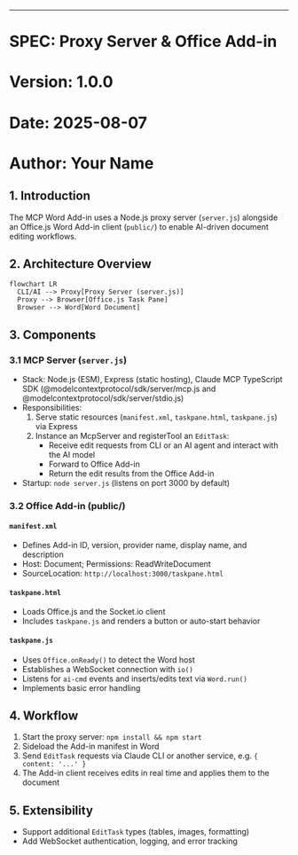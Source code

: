 ---
# SPEC: Proxy Server & Office Add-in

# Version: 1.0.0  
# Date: 2025-08-07  
# Author: Your Name

## 1. Introduction
The MCP Word Add-in uses a Node.js proxy server (`server.js`) alongside an Office.js Word Add-in client (`public/`) to enable AI-driven document editing workflows.

## 2. Architecture Overview
```mermaid
flowchart LR
  CLI/AI --> Proxy[Proxy Server (server.js)]
  Proxy --> Browser[Office.js Task Pane]
  Browser --> Word[Word Document]
```


## 3. Components

### 3.1 MCP Server (`server.js`)
- Stack: Node.js (ESM), Express (static hosting), Claude MCP TypeScript SDK (@modelcontextprotocol/sdk/server/mcp.js and @modelcontextprotocol/sdk/server/stdio.js)
- Responsibilities:
  1. Serve static resources (`manifest.xml`, `taskpane.html`, `taskpane.js`) via Express
  2. Instance an McpServer and registerTool an `EditTask`:
     - Receive edit requests from CLI or an AI agent and interact with the AI model
     - Forward to Office Add-in
     - Return the edit results from the Office Add-in
- Startup: `node server.js` (listens on port 3000 by default)

### 3.2 Office Add-in (public/)
#### `manifest.xml`
- Defines Add-in ID, version, provider name, display name, and description
- Host: Document; Permissions: ReadWriteDocument
- SourceLocation: `http://localhost:3000/taskpane.html`

#### `taskpane.html`
- Loads Office.js and the Socket.io client
- Includes `taskpane.js` and renders a button or auto-start behavior

#### `taskpane.js`
- Uses `Office.onReady()` to detect the Word host
- Establishes a WebSocket connection with `io()`
- Listens for `ai-cmd` events and inserts/edits text via `Word.run()`
- Implements basic error handling

## 4. Workflow
1. Start the proxy server: `npm install && npm start`
2. Sideload the Add-in manifest in Word
3. Send `EditTask` requests via Claude CLI or another service, e.g. `{ content: '...' }`
4. The Add-in client receives edits in real time and applies them to the document

## 5. Extensibility
- Support additional `EditTask` types (tables, images, formatting)
- Add WebSocket authentication, logging, and error tracking
